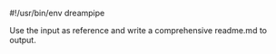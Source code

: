 #!/usr/bin/env dreampipe

Use the input as reference and write a comprehensive readme.md to output.
